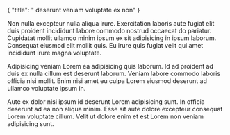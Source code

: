 {
  "title": " deserunt veniam voluptate ex non"
}

Non nulla excepteur nulla aliqua irure. Exercitation laboris aute fugiat elit duis proident incididunt labore commodo nostrud occaecat do pariatur. Cupidatat mollit ullamco minim ipsum ex sit adipisicing in ipsum laborum. Consequat eiusmod elit mollit quis. Eu irure quis fugiat velit qui amet incididunt irure magna voluptate.

Adipisicing veniam Lorem ea adipisicing quis laborum. Id ad proident ad duis ex nulla cillum est deserunt laborum. Veniam labore commodo laboris officia nisi mollit. Enim nisi amet eu culpa Lorem eiusmod deserunt ad ullamco voluptate ipsum in.

Aute ex dolor nisi ipsum id deserunt Lorem adipisicing sunt. In officia deserunt ad ea non aliqua minim. Esse sit aute dolore excepteur consequat Lorem voluptate cillum. Velit ut dolore enim et est Lorem non veniam adipisicing sunt.